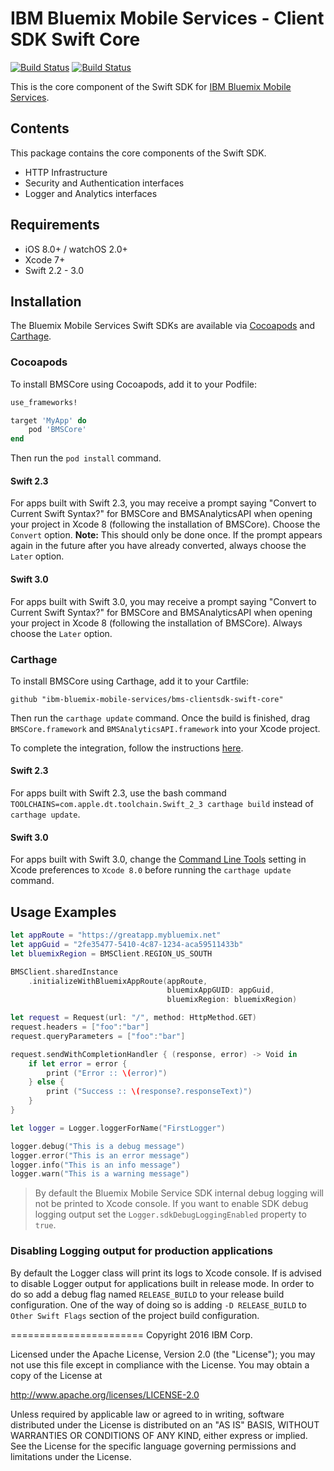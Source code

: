IBM Bluemix Mobile Services - Client SDK Swift Core
===================================================

[![Build Status](https://travis-ci.org/ibm-bluemix-mobile-services/bms-clientsdk-swift-core.svg?branch=master)](https://travis-ci.org/ibm-bluemix-mobile-services/bms-clientsdk-swift-core)
[![Build Status](https://travis-ci.org/ibm-bluemix-mobile-services/bms-clientsdk-swift-core.svg?branch=development)](https://travis-ci.org/ibm-bluemix-mobile-services/bms-clientsdk-swift-core)

This is the core component of the Swift SDK for [IBM Bluemix Mobile Services](https://console.ng.bluemix.net/docs/services/mobile.html).

## Contents
This package contains the core components of the Swift SDK.

* HTTP Infrastructure
* Security and Authentication interfaces
* Logger and Analytics interfaces

## Requirements
* iOS 8.0+ / watchOS 2.0+
* Xcode 7+
* Swift 2.2 - 3.0

## Installation
The Bluemix Mobile Services Swift SDKs are available via [Cocoapods](http://cocoapods.org/) and [Carthage](https://github.com/Carthage/Carthage).

### Cocoapods
To install BMSCore using Cocoapods, add it to your Podfile:

```ruby
use_frameworks!

target 'MyApp' do
    pod 'BMSCore'
end
```

Then run the `pod install` command.

#### Swift 2.3

For apps built with Swift 2.3, you may receive a prompt saying "Convert to Current Swift Syntax?" for BMSCore and BMSAnalyticsAPI when opening your project in Xcode 8 (following the installation of BMSCore). Choose the `Convert` option. 
**Note:** This should only be done once. If the prompt appears again in the future after you have already converted, always choose the `Later` option.

#### Swift 3.0

For apps built with Swift 3.0, you may receive a prompt saying "Convert to Current Swift Syntax?" for BMSCore and BMSAnalyticsAPI when opening your project in Xcode 8 (following the installation of BMSCore). Always choose the `Later` option. 


### Carthage
To install BMSCore using Carthage, add it to your Cartfile: 

```ogdl
github "ibm-bluemix-mobile-services/bms-clientsdk-swift-core"
```

Then run the `carthage update` command. Once the build is finished, drag `BMSCore.framework` and `BMSAnalyticsAPI.framework` into your Xcode project. 

To complete the integration, follow the instructions [here](https://github.com/Carthage/Carthage#getting-started).

#### Swift 2.3

For apps built with Swift 2.3, use the bash command `TOOLCHAINS=com.apple.dt.toolchain.Swift_2_3 carthage build` instead of `carthage update`. 

#### Swift 3.0

For apps built with Swift 3.0, change the [Command Line Tools](https://developer.apple.com/library/mac/recipes/xcode_help-locations_preferences/SpecifyingCommandLineTools/SpecifyingCommandLineTools.html) setting in Xcode preferences to `Xcode 8.0` before running the `carthage update` command.

## Usage Examples

```Swift
let appRoute = "https://greatapp.mybluemix.net"
let appGuid = "2fe35477-5410-4c87-1234-aca59511433b"
let bluemixRegion = BMSClient.REGION_US_SOUTH

BMSClient.sharedInstance
	.initializeWithBluemixAppRoute(appRoute,
	                               bluemixAppGUID: appGuid,
	                               bluemixRegion: bluemixRegion)

let request = Request(url: "/", method: HttpMethod.GET)
request.headers = ["foo":"bar"]
request.queryParameters = ["foo":"bar"]

request.sendWithCompletionHandler { (response, error) -> Void in
	if let error = error {
		print ("Error :: \(error)")
	} else {
		print ("Success :: \(response?.responseText)")
	}
}

let logger = Logger.loggerForName("FirstLogger")

logger.debug("This is a debug message")
logger.error("This is an error message")
logger.info("This is an info message")
logger.warn("This is a warning message")

```

> By default the Bluemix Mobile Service SDK internal debug logging will not be printed to Xcode console. If you want to enable SDK debug logging output set the `Logger.sdkDebugLoggingEnabled` property to `true`.

### Disabling Logging output for production applications

By default the Logger class will print its logs to Xcode console. If is advised to disable Logger output for applications built in release mode. In order to do so add a debug flag named `RELEASE_BUILD` to your release build configuration. One of the way of doing so is adding `-D RELEASE_BUILD` to `Other Swift Flags` section of the project build configuration.


=======================
Copyright 2016 IBM Corp.

Licensed under the Apache License, Version 2.0 (the "License");
you may not use this file except in compliance with the License.
You may obtain a copy of the License at

http://www.apache.org/licenses/LICENSE-2.0

Unless required by applicable law or agreed to in writing, software
distributed under the License is distributed on an "AS IS" BASIS,
WITHOUT WARRANTIES OR CONDITIONS OF ANY KIND, either express or implied.
See the License for the specific language governing permissions and
limitations under the License.
